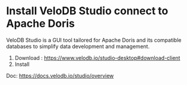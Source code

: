 # Install VeloDB Studio connect to Apache Doris

VeloDB Studio is a GUI tool tailored for Apache Doris and its compatible databases to simplify data development and management.

1. Download : https://www.velodb.io/studio-desktop#download-client
2. Install

Doc: https://docs.velodb.io/studio/overview